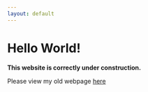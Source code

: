 ```yaml
---
layout: default
---
```

<h1 class="post-title">Hello World!</h1>

<p><strong>This website is correctly under construction.</strong></p>

<p>Please view my old webpage <a href="/old/">here</a></p>
